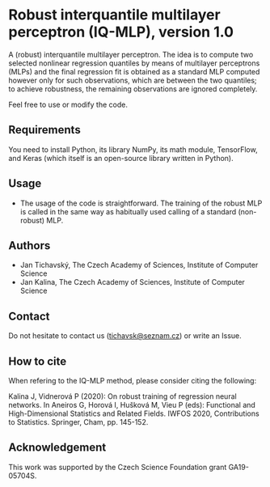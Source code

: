 ﻿# Robust interquantile multilayer perceptron (IQ-MLP), version 1.0

A (robust) interquantile multilayer perceptron. The idea is to compute two selected nonlinear 
regression quantiles by means of multilayer perceptrons (MLPs) and the final regression fit is 
obtained as a standard MLP computed however only for such observations, which are between the 
two quantiles; to achieve robustness, the remaining observations are ignored completely.

Feel free to use or modify the code.

## Requirements

You need to install Python, its library NumPy, its math module, TensorFlow, and Keras  (which itself is an open-source library written in Python).

## Usage

* The usage of the code is straightforward. The training of the robust MLP is called in the same way as habitually
used calling of a standard (non-robust) MLP.

## Authors
  * Jan Tichavský, The Czech Academy of Sciences, Institute of Computer Science
  * Jan Kalina, The Czech Academy of Sciences, Institute of Computer Science

## Contact

Do not hesitate to contact us (tichavsk@seznam.cz) or write an Issue.

## How to cite

When refering to the IQ-MLP  method, please consider citing the following:

Kalina J, Vidnerová P (2020): On robust training of regression neural networks. In Aneiros G, Horová I, 
Hušková M, Vieu P (eds): Functional and High-Dimensional Statistics and Related Fields. IWFOS 2020, 
Contributions to Statistics. Springer, Cham, pp. 145-152.

## Acknowledgement

This work was supported by the Czech Science Foundation grant GA19-05704S.